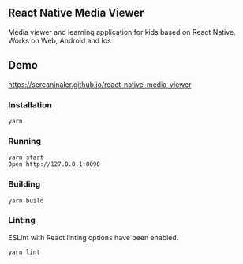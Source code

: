 ## React Native Media Viewer
Media viewer and learning application for kids based on React Native. Works on Web, Android and Ios

## Demo

https://sercaninaler.github.io/react-native-media-viewer

### Installation

```
yarn
```

### Running

```
yarn start
Open http://127.0.0.1:8090
```

### Building

```
yarn build
```

### Linting

ESLint with React linting options have been enabled.

```
yarn lint
```

